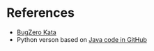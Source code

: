 # References

- [BugZero Kata](https://kata-log.rocks/bugs-zero-kata)
- Python verson based on [Java code in GitHub](https://github.com/martinsson/BugsZero-Kata)